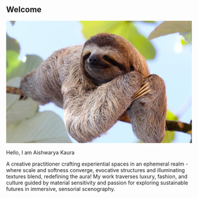 ## Welcome

![](../images/perezoso.jpg)

Hello, I am Aishwarya Kaura

A creative practitioner crafting experiential spaces in an ephemeral realm - where scale and softness converge, evocative structures and illuminating textures blend, redefining the aura! 
My work traverses luxury, fashion, and culture guided by material sensitivity and passion for exploring sustainable futures in immersive, sensorial scenography. 